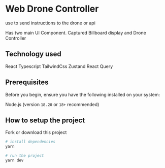 # Web Drone Controller

use to send instructions to the drone or api

Has two main UI Component. Captured Billboard display and Drone Controller

## Technology used

React
Typescript
TailwindCss
Zustand
React Query

## Prerequisites

Before you begin, ensure you have the following installed on your system:

Node.js (version `18.20` or `18+` recommended)

## How to setup the project

Fork or download this project

```sh
# install dependencies
yarn

# run the project
yarn dev
```
